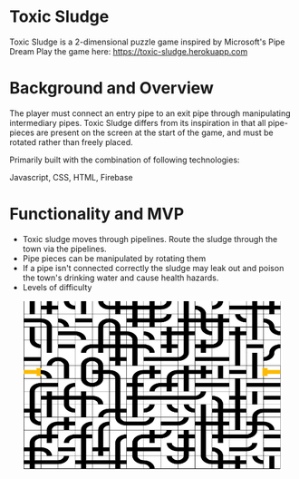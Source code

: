# Toxic Sludge

Toxic Sludge is a 2-dimensional puzzle game inspired by Microsoft's Pipe Dream
Play the game here: https://toxic-sludge.herokuapp.com

# Background and Overview

The player must connect an entry pipe to an exit pipe through manipulating intermediary pipes. Toxic Sludge differs from its inspiration in that all pipe-pieces are present on the screen at the start of the game, and must be rotated rather than freely placed.

Primarily built with the combination of following technologies:

Javascript, CSS, HTML, Firebase

# Functionality and MVP

- Toxic sludge moves through pipelines. Route the sludge through the town via the pipelines.
- Pipe pieces can be manipulated by rotating them
- If a pipe isn't connected correctly the sludge may leak out and poison the town's drinking water and cause health hazards.
- Levels of difficulty

<p align="center">
  <img width="460" height="300" src="./assets/sampleboard.png">
</p>
